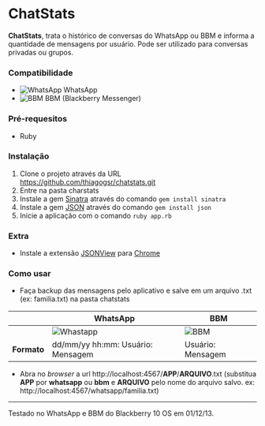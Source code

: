 # ChatStats
**ChatStats**, trata o histórico de conversas do WhatsApp ou BBM e informa a quantidade de mensagens por usuário. Pode ser utilizado para conversas privadas ou grupos.

### Compatibilidade
- ![WhatsApp](https://cdn4.iconfinder.com/data/icons/circle-network/52/whatsapp_social_circle-16.png) WhatsApp
- ![BBM](https://cdn3.iconfinder.com/data/icons/brands-applications/512/bbm-16.png) BBM (Blackberry Messenger)

### Pré-requesitos
* Ruby

### Instalação
1. Clone o projeto através da URL <https://github.com/thiagogsr/chatstats.git>
1. Entre na pasta charstats
1. Instale a gem [Sinatra](http://sinatrarb.com) através do comando `gem install sinatra`
1. Instale a gem [JSON](http://rubygems.org/gems/json) através do comando `gem install json`
1. Inicie a aplicação com o comando `ruby app.rb`

### Extra
* Instale a extensão [JSONView](https://chrome.google.com/webstore/detail/jsonview/chklaanhfefbnpoihckbnefhakgolnmc) para [Chrome](http://www.google.com/intl/pt-BR/chrome/)

### Como usar
* Faça backup das mensagens pelo aplicativo e salve em um arquivo .txt (ex: familia.txt) na pasta chatstats

&nbsp; | WhatsApp | BBM
------------ | ------------- | ------------
&nbsp; | ![Whastapp](https://photos-5.dropbox.com/t/0/AADxJ9JXHOIoRSbKJYEvAh8sZoPbXvdYyMs9oHUwRKPpsw/12/26720545/jpeg/1024x768/3/1385949600/0/2/whatsapp.jpg/2o2eEaTgcBOSYh0ZgdjGXfU54Nq4RIOKSbw8ZHx0MjE) | ![BBM](https://photos-2.dropbox.com/t/0/AAD_0-6m5o0DFwSlYAwu4BtmpmR8gNIimyoOlHXIUXE25g/12/26720545/jpeg/1024x768/3/1385949600/0/2/bbm.jpg/tDqXUuf8VZRetUzGw9QqfRyFzPrF3e6Jcuh-iGPULqM)
**Formato** | dd/mm/yy hh:mm: Usuário: Mensagem | Usuário: Mensagem

* Abra no *browser* a url http://localhost:4567/**APP**/**ARQUIVO**.txt (substitua **APP** por **whatsapp** ou **bbm** e **ARQUIVO** pelo nome do arquivo salvo. ex: http://localhost:4567/whatsapp/familia.txt)

----
Testado no WhatsApp e BBM do Blackberry 10 OS em 01/12/13.